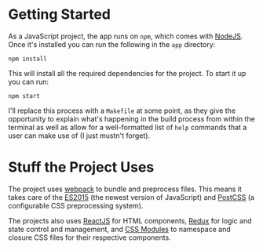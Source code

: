 # Getting Started

As a JavaScript project, the app runs on `npm`, which comes with [NodeJS](https://nodejs.org/en/download/). Once it's installed you can run the following in the `app` directory:

    npm install
    
This will install all the required dependencies for the project. To start it up you can run:

    npm start
    
I'll replace this process with a `Makefile` at some point, as they give the opportunity to explain what's happening in the build process from within the terminal as well as allow for a well-formatted list of `help` commands that a user can make use of (I just mustn't forget).

# Stuff the Project Uses

The project uses [webpack](http://webpack.github.io/docs/what-is-webpack.html) to bundle and preprocess files. This means it takes care of the [ES2015](https://babeljs.io/docs/learn-es2015#introduction) (the newest version of JavaScript) and [PostCSS](http://postcss.org/) (a configurable CSS preprocessing system).

The projects also uses [ReactJS](https://facebook.github.io/react#examples) for HTML components, [Redux](http://redux.js.org/index.html) for logic and state control and management, and [CSS Modules](http://glenmaddern.com/articles/css-modules) to namespace and closure CSS files for their respective components.
